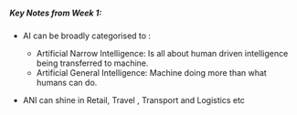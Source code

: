 ##### Key Notes from Week 1:
* AI can be broadly categorised to :
  * Artificial Narrow Intelligence: Is all about human driven intelligence being transferred to machine.
  * Artificial General Intelligence: Machine doing more than what humans can do.

* ANI can shine in Retail, Travel , Transport and Logistics etc
